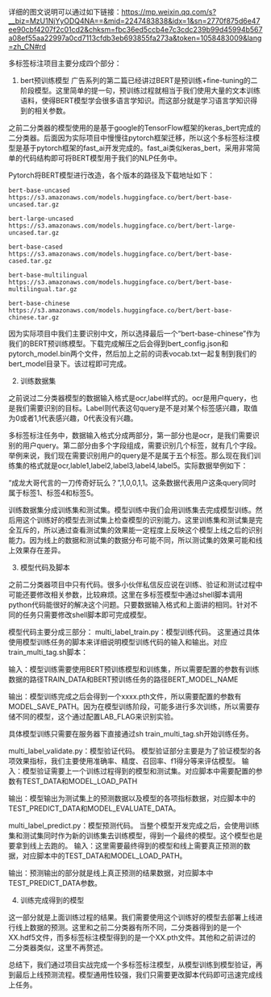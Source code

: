 详细的图文说明可以通过如下链接：https://mp.weixin.qq.com/s?__biz=MzU1NjYyODQ4NA==&mid=2247483838&idx=1&sn=2770f875d6e47ee90cbf4207f2c01cd2&chksm=fbc36ed5ccb4e7c3cdc239b99d45994b567a08ef55aa22997a0cd7113cfdb3eb693855fa273a&token=1058483009&lang=zh_CN#rd

多标签标注项目主要分成四个部分：
1. bert预训练模型
广告系列的第二篇已经讲过BERT是预训练+fine-tuning的二阶段模型。这里简单的提一句，预训练过程就相当于我们使用大量的文本训练语料，使得BERT模型学会很多语言学知识。而这部分就是学习语言学知识得到的相关参数。

之前二分类器的模型使用的是基于google的TensorFlow框架的keras_bert完成的二分类器。后面因为实际项目中慢慢往pytorch框架迁移，所以这个多标签标注模型是基于pytorch框架的fast_ai开发完成的。fast_ai类似keras_bert，采用非常简单的代码结构即可将BERT模型用于我们的NLP任务中。

Pytorch将BERT模型进行改造，各个版本的路径及下载地址如下：

    bert-base-uncased
    https://s3.amazonaws.com/models.huggingface.co/bert/bert-base-uncased.tar.gz

    bert-large-uncased
    https://s3.amazonaws.com/models.huggingface.co/bert/bert-large-uncased.tar.gz

    bert-base-cased
    https://s3.amazonaws.com/models.huggingface.co/bert/bert-base-cased.tar.gz

    bert-base-multilingual
    https://s3.amazonaws.com/models.huggingface.co/bert/bert-base-multilingual.tar.gz

    bert-base-chinese
    https://s3.amazonaws.com/models.huggingface.co/bert/bert-base-chinese.tar.gz

因为实际项目中我们主要识别中文，所以选择最后一个“bert-base-chinese”作为我们的BERT预训练模型。下载完成解压之后会得到bert_config.json和pytorch_model.bin两个文件，然后加上之前的词表vocab.txt一起复制到我们的bert_model目录下。该过程即可完成。

2. 训练数据集

之前说过二分类器模型的数据输入格式是ocr,label样式的。ocr是用户query，也是我们需要识别的目标。Label则代表这句query是不是对某个标签感兴趣，取值为0或者1,1代表感兴趣，0代表没有兴趣。

多标签标注任务中，数据输入格式分成两部分，第一部分也是ocr，是我们需要识别的用户query。第二部分由多个字段组成，需要识别几个标签，就有几个字段。举例来说，我们现在需要识别用户的query是不是属于五个标签。那么现在我们训练集的格式就是ocr,lable1,label2,label3,label4,label5。实际数据举例如下：

“成龙大哥代言的一刀传奇好玩么？”,1,0,0,1,1。这条数据代表用户这条query同时属于标签1、标签4和标签5。

训练数据集分成训练集和测试集。模型训练中我们会用训练集去完成模型训练。然后用这个训练好的模型去测试集上检查模型的识别能力。这里训练集和测试集是完全互斥的，所以通过查看测试集的效果能一定程度上反映这个模型上线之后的识别能力。因为线上的数据和测试集的数据分布可能不同，所以测试集的效果可能和线上效果存在差异。

3. 模型代码及脚本

之前二分类器项目中只有代码。很多小伙伴私信反应说在训练、验证和测试过程中可能还要修改相关参数，比较麻烦。这里在多标签模型中通过shell脚本调用python代码能很好的解决这个问题。只要数据输入格式和上面讲的相同。针对不同的任务只需要修改shell脚本即可完成模型。

模型代码主要分成三部分：
multi_label_train.py：模型训练代码。
这里通过具体使用模型训练任务的脚本来详细说明模型训练代码的输入和输出。对应train_multi_tag.sh脚本：

输入：模型训练需要使用BERT预训练模型和训练集，所以需要配置的参数有训练数据的路径TRAIN_DATA和BERT预训练任务的路径BERT_MODEL_NAME

输出：模型训练完成之后会得到一个xxxx.pth文件，所以需要配置的参数有MODEL_SAVE_PATH。因为在模型训练阶段，可能多进行多次训练，所以需要存储不同的模型，这个通过配置LAB_FLAG来识别实验。

具体模型训练只需要在服务器下直接通过sh train_multi_tag.sh开始训练任务。

multi_label_validate.py：模型验证代码。
模型验证部分主要是为了验证模型的各项效果指标，我们主要使用准确率、精度、召回率、f1得分等来评估模型。
输入：模型验证需要上一个训练过程得到的模型和测试集。对应脚本中需要配置的参数有TEST_DATA和MODEL_LOAD_PATH

输出：模型输出为测试集上的预测数据以及模型的各项指标数据，对应脚本中的TEST_PREDICT_DATA和MODEL_EVALUATE_DATA。

multi_label_predict.py：模型预测代码。
当整个模型开发完成之后，会使用训练集和测试集同时作为新的训练集去训练模型，得到一个最终的模型。这个模型也是要拿到线上去跑的。
输入：这里需要最终得到的模型和线上需要真正预测的数据，对应脚本中的TEST_DATA和MODEL_LOAD_PATH。

输出：预测输出的部分就是线上真正预测的结果数据，对应脚本中TEST_PREDICT_DATA参数。

4. 训练完成得到的模型

这一部分就是上面训练过程的结果。我们需要使用这个训练好的模型去部署上线进行线上数据的预测。这里和之前二分类器有所不同，二分类器得到的是一个XX.hdf5文件，而多标签标注模型得到的是一个XX.pth文件。其他和之前讲过的二分类器类似，这里不再赘述。

总结下，我们通过项目实战完成一个多标签标注模型，从模型训练到模型验证，再到最后上线预测流程。模型通用性较强，我们只需要更改脚本代码即可迅速完成线上任务。
